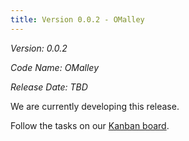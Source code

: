 ```yaml
---
title: Version 0.0.2 - OMalley
---
```


*Version: 0.0.2*

*Code Name: OMalley*

*Release Date: TBD*

We are currently developing this release.

Follow the tasks on our [Kanban board](https://github.com/orgs/datalayer/projects/1).
